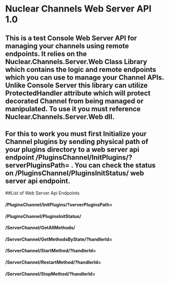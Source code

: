 ﻿# Nuclear Channels Web Server API 1.0

## This is a test Console Web Server API for managing your channels using remote endpoints. It relies on the Nuclear.Channels.Server.Web Class Library which contains the logic and remote endpoints which you can use to manage your Channel APIs. Unlike Console Server this library can utilize ProtectedHandler attribute which will protect decorated Channel from being managed or manipulated. To use it you must reference Nuclear.Channels.Server.Web dll.

## For this to work you must first Initialize your Channel plugins by sending physical path of your plugins directory to a web server api endpoint /PluginsChannel/InitPlugins/?serverPluginsPath= . You can check the status on /PluginsChannel/PluginsInitStatus/ web server api endpoint.

##List of Web Server Api Endpoints

#### /PluginsChannel/InitPlugins/?serverPluginsPath=
#### /PluginsChannel/PluginsInitStatus/
#### /ServerChannel/GetAllMethods/
#### /ServerChannel/GetMethodsByState/?handlerId=
#### /ServerChannel/StartMethod/?handlerId=
#### /ServerChannel/RestartMethod/?handlerId=
#### /ServerChannel/StopMethod/?handlerId=

